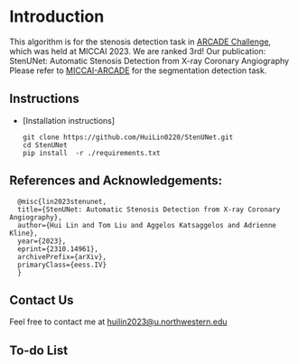 # Introduction
This algorithm is for the stenosis detection task in [ARCADE Challenge](https://arcade.grand-challenge.org/), which was held at MICCAI 2023. We are ranked 3rd! Our publication: StenUNet: Automatic Stenosis Detection from X-ray Coronary Angiography 
Please refer to [MICCAI-ARCADE](https://github.com/NMHeartAI/MICCAI_ARCADE.git) for the segmentation detection task.


## Instructions
- [Installation instructions]

      git clone https://github.com/HuiLin0220/StenUNet.git
      cd StenUNet
      pip install  -r ./requirements.txt


## References and Acknowledgements:

      @misc{lin2023stenunet,
      title={StenUNet: Automatic Stenosis Detection from X-ray Coronary Angiography}, 
      author={Hui Lin and Tom Liu and Aggelos Katsaggelos and Adrienne Kline},
      year={2023},
      eprint={2310.14961},
      archivePrefix={arXiv},
      primaryClass={eess.IV}
      }
    
    


## Contact Us
Feel free to contact me at huilin2023@u.northwestern.edu

## To-do List
